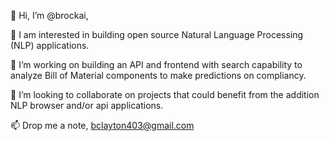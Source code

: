 👋 Hi, I’m @brockai,
  
👀 I am interested in building open source Natural Language Processing (NLP) applications.

🌱 I’m working on building an API and frontend with search capability to analyze Bill of Material components to make predictions on compliancy.
  
💞️ I’m looking to collaborate on projects that could benefit from the addition NLP browser and/or api applications.
  
📫  Drop me a note, bclayton403@gmail.com

<!---
brockai/brockai is a ✨ special ✨ repository because its `README.md` (this file) appears on your GitHub profile.
You can click the Preview link to take a look at your changes.
--->
